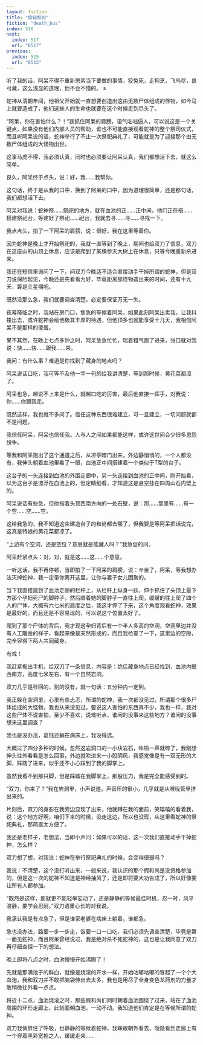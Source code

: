 ```yaml
---
layout: fiction
title: "偷窥祭祀"
fiction: "death_bus"
index: 516
next:
  index: 517
  url: "0517"
previous:
  index: 515
  url: "0515"
---
```

听了我的话，阿呆不得不重新思索当下要做的事情，狡兔死，走狗烹，飞鸟尽，良弓藏，这么浅显的道理，他不会不懂的。 ≥

蛇神从清朝年间，他祖父开始就一直想要创造出这由无数尸体组成的怪物，如今马上就要造成了，他们这些人的生命也就要在这个时候走到尽头了。

“阿呆，你在害怕什么？！”我抓住阿呆的肩膀，语气咄咄逼人，可以说这是一个关键点，如果没有他们内部人员的帮助，谁也不可能直接观看蛇神的整个祭司仪式，而且听阿呆说的话，蛇神举行了不止一次祭祀典礼了，可能就是为了迎接那个由无数尸体组成的大怪物出世。

这事马虎不得，我必须认真，同时也必须要让阿呆认真，我们都想活下去，就这么简单。

良久，阿呆终于点头，说：好，我……我帮你。

这句话，终于是从我的口中，换到了阿呆的口中，因为道理很简单，还是那句话，我们都想活下去。

阿呆对我说：蛇神祭……祭祀的地方，就在血池的正……正中间，他们正在搭……搭建祭祀台，等建好了祭祀……祀台，我就去寻……寻……寻找一下。

我点点头，拍了一下阿呆的肩膀，说：很好，我在这里等着你。

因为蛇神是晚上才开始祭祀的，我就一直等到了晚上，期间也给双刀了信息，双刀在这座山的山顶上休息，应该是爬到了某棵参天大树上在休息，只等今晚重新杀进来。

我还在短信里询问了一下，问双刀今晚适不适合直接动手干掉所谓的蛇神，但是双刀说保险起见，今晚还是先看看为好，毕竟距离那怪物造出来的时间，还有十九天，算是三星期吧。

既然没那么急，我们就要调查清楚，必定要保证万无一失。

夜幕降临之时，我站在房门口，焦急的等候着阿呆，如果此刻阿呆出卖我，让我抖搂出去，或许蛇神会给他极其丰厚的待遇，但他顶多也就能享受十几天，我相信阿呆不是那样的傻蛋。

果不其然，在晚上七点多钟之时，阿呆急急忙忙，喘着粗气跑了进来，张口就对我说：快……快……跟我……来。

我问：有什么事？难道是你找到了藏身的地点吗？

阿呆说话口吃，我可等不及他一字一句的给我讲清楚，等到那时候，黄花菜都凉了。

阿呆也急，越说不上来是什么，就越口吃的厉害，最后他直接一挥手，对我说：你……你跟我走。

既然这样，我也就不多问了。信任这种东西很难建立，可一旦建立，一切问题就都不是问题。

我信任阿呆，阿呆也信任我。人与人之间如果都能这样，或许这世间会少很多恩怨纷争。

等我和阿呆跑出了这个通道之后，从凉亭暗门出来，外边静悄悄的，一个人都没有，我伸头朝着血池里看了一眼，血池正中间搭建着一个类似于T型的台子。

这台子的一头连接到血池的外围走廊中，另一头连接到血池的正中间，刚开始看，以为这台子是漂浮在血池上的，但定睛细看，才知道这是悬空挂在四周山石内壁上的。

阿呆说话有些急，但他指着头顶西南方向的一处石壁，说：那……那里有……有一个空……空……空。

这给我急的，我不知道这些建造台子的和尚都去哪了，但我要是等阿呆把话说完，这真是特娘的黄花菜都凉了。

“上边有个空洞，还是空位？意思就是能藏人吗？”我急促的问。

阿呆赶紧点头：对，对，就是这……这……个意思。

一听这话，我不再停顿，当即拍了一下阿呆的肩膀，说：辛苦了，阿呆，等我想办法灭掉蛇神，我一定带你离开这里，让你与妻子女儿团聚的。

当下我直接跳到了血池走廊的栏杆上，从栏杆上纵身一跃，伸手抓住了头顶上最下方那个孕妇死尸的脚脖子，然后顺着她的脚脖子一直往上爬，缓缓的往上爬了四个人的尸体，大概有六七米的高度之后，我这才停了下来，这个角度观看蛇神，效果是最好的，而且还是不容易现的，可以说这个位置太好了。

爬到了那个尸体的背后，我才现这孕妇背后有一个半人多高的空洞，空洞里边并没有人工雕凿的样子，看起来像是天然形成的，而且我检查了一下，这里边的空隙，完全容得下两人共同藏身。

有戏！

我赶紧掏出手机，给双刀了一条信息，内容是：绝佳藏身地点已经找到，血池内壁西南方，高度七米左右，有一个自然岩洞。

双刀几乎是秒回的，别的没有，就一句话：五分钟内一定到。

我正躲在空洞里，心里有些忐忑，所谓的蛇神，我一次都没见过，所谓那个很多尸体组成的大怪物，我也从来没见过。要说这人害怕的东西真不少，我也一样，我对这些尸体不说害怕，至少不喜欢，说难听点，谁闲的没事来这些地方？谁闲的没事想来这里调查？

我也是没办法，葛钰还躺在病床上，我没得选。

大概过了四分多钟的时候，忽然这岩洞口的一小块岩石，咔啪一声就碎了，我刚想伸头往外看看是怎么回事，外边就吹进来一小股阴风，我感觉像是有一双无形的大脚，踩踏了进来，似乎还不小心踩到了我的脚掌上。

虽然我看不到那只脚，但是踩踏在我脚掌上，那股压力，我是完全能感受到的。

“双刀，你来了？”我在岩洞里，小声说道。声音压的很小，几乎就是从喉咙管里挤出来的。

片刻后，双刀的身影在我旁边显现了出来，他就蹲在我的面前，笑嘻嘻的看着我，说：这个地方好啊，咱们下来的时候，没走这边，所以也没现，从这里看蛇神的祭祀典礼，那简直太方便了。

我还是老样子，老想法，当即小声问：如果可以的话，这一次我们直接动手干掉蛇神，怎么样？

双刀想了想，对我说：蛇神在举行祭祀典礼的时候，会变得很弱吗？

我说：不清楚，这个没打听出来，一般来说，我认识的那个假和尚是没资格参加的，但是这一次的蛇神不知道是神经抽风了，还是即将要大功告成了，所以好像要让所有人都参加。

“既然是这样，那就更不能轻举妄动了，还是静静的等候最佳时机，忍一时，风平浪静，要学会忍耐。”双刀语重心长的对我说。

我承认我是有点急了，但是谁家老婆在病床上躺着，谁都急。

急也没办法，路要一步一步走，饭要一口一口吃，我们必须先调查清楚，毕竟是第一面见蛇神，而且阿呆曾经说过，我是绝对杀不死蛇神的，这也是让我同意了双刀再仔细查探一下的想法。

晚上即将八点之时，血池慢慢开始沸腾了！

先就是那满池子的鲜血，就像是烧滚的开水一样，开始咕嘟咕嘟的冒起了一个个大血泡，我和双刀并不敢把脑袋伸出去太多，我也是用尽了全身变色龙药剂的力量才敢稍微往外看一点点。

将近十二点，血池烧滚之时，那些假和尚们同时朝着血池围绕了过来，站在了血池周围的环形走廊上，此刻面朝血池，一动不动。我知道他们肯定是在等候所谓的蛇神。

双刀我俩屏住了呼吸，也静静的等候着蛇神，我眯眼朝外看去，隐隐看到走廊上有一个穿着黑彩宽袍之人，缓缓走来……